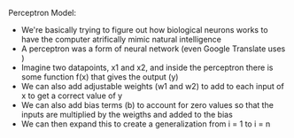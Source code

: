 Perceptron Model: 
 * We're basically trying to figure out how biological neurons works to have the computer atrifically mimic natural intelligence
 * A perceptron was a form of neural network (even Google Translate uses )
 * Imagine two datapoints, x1 and x2, and inside the perceptron there is some function f(x) that gives the output (y)
 * We can also add adjustable weights (w1 and w2) to add to each input of x to get a correct value of y 
 * We can also add bias terms (b) to account for zero values so that the inputs are multiplied by the weigths and added to the bias 
 * We can then expand this to create a generalization from i = 1 to i = n


